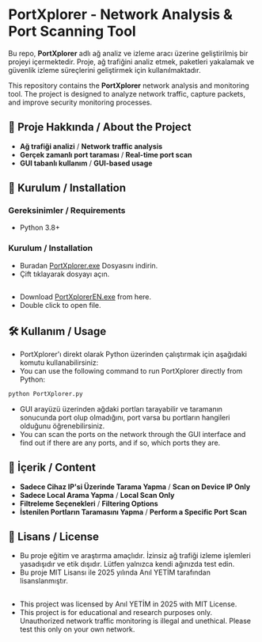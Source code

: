# PortXplorer - Network Analysis & Port Scanning Tool

&#x20;Bu repo, **PortXplorer** adlı ağ analiz ve izleme aracı üzerine geliştirilmiş bir projeyi içermektedir. Proje, ağ trafiğini analiz etmek, paketleri yakalamak ve güvenlik izleme süreçlerini geliştirmek için kullanılmaktadır.

&#x20;This repository contains the **PortXplorer** network analysis and monitoring tool. The project is designed to analyze network traffic, capture packets, and improve security monitoring processes.

## 📌 Proje Hakkında / About the Project

- **Ağ trafiği analizi** / **Network traffic analysis**
- **Gerçek zamanlı port taraması** / **Real-time port scan**
- **GUI tabanlı kullanım** / **GUI-based usage**

## 🔧 Kurulum / Installation

### Gereksinimler / Requirements

- Python 3.8+

### Kurulum / Installation

- Buradan [PortXplorer.exe](https://github.com/anlyetim/PortXplorer/releases/download/PortXplorer/PortXplorer.exe) Dosyasını indirin.
- Çift tıklayarak dosyayı açın.
##
- Download [PortXplorerEN.exe](https://github.com/anlyetim/PortXplorer/releases/download/PortXplorer/PortXplorerEN.exe) from here.
- Double click to open file.

## 🛠 Kullanım / Usage

- PortXplorer'ı direkt olarak Python üzerinden çalıştırmak için aşağıdaki komutu kullanabilirsiniz:
- You can use the following command to run PortXplorer directly from Python:

```bash
python PortXplorer.py
```

- GUI arayüzü üzerinden ağdaki portları tarayabilir ve taramanın sonucunda port olup olmadığını, port varsa bu portların hangileri olduğunu öğrenebilirsiniz.
- You can scan the ports on the network through the GUI interface and find out if there are any ports, and if so, which ports they are.

## 📖 İçerik / Content

- **Sadece Cihaz IP'si Üzerinde Tarama Yapma** / **Scan on Device IP Only**
- **Sadece Local Arama Yapma** / **Local Scan Only**
- **Filtreleme Seçenekleri** / **Filtering Options**
- **İstenilen Portların Taramasını Yapma** / **Perform a Specific Port Scan**

## 📜 Lisans / License

- Bu proje eğitim ve araştırma amaçlıdır. İzinsiz ağ trafiği izleme işlemleri yasadışıdır ve etik dışıdır. Lütfen yalnızca kendi ağınızda test edin.
- Bu proje MIT Lisansı ile 2025 yılında Anıl YETİM tarafından lisanslanmıştır.
##
- This project was licensed by Anıl YETİM in 2025 with MIT License.
- This project is for educational and research purposes only. Unauthorized network traffic monitoring is illegal and unethical. Please test this only on your own network.



